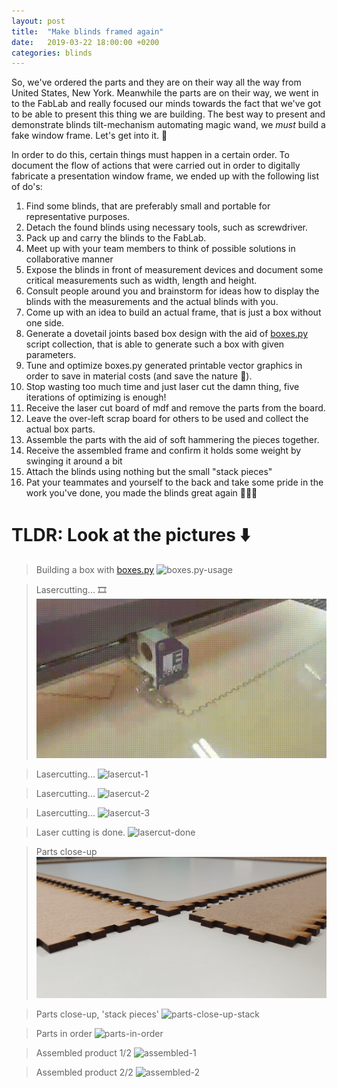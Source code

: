 ```yaml
---
layout: post
title:  "Make blinds framed again"
date:   2019-03-22 18:00:00 +0200
categories: blinds
---
```

So, we've ordered the parts and they are on their way all the way from United States, New York. Meanwhile the parts are on their way, we went in to the FabLab and really focused our minds towards the fact that we've got to be able to present this thing we are building. The best way to present and demonstrate blinds tilt-mechanism automating magic wand, we *must* build a fake window frame. Let's get into it. 🤖

In order to do this, certain things must happen in a certain order. To document the flow of actions that were carried out in order to digitally fabricate a presentation window frame, we ended up with the following list of do's:

1. Find some blinds, that are preferably small and portable for representative purposes.
2. Detach the found blinds using necessary tools, such as screwdriver.
3. Pack up and carry the blinds to the FabLab.
4. Meet up with your team members to think of possible solutions in collaborative manner
5. Expose the blinds in front of measurement devices and document some critical measurements such as width, length and height.
6. Consult people around you and brainstorm for ideas how to display the blinds with the measurements and the actual blinds with you.
7. Come up with an idea to build an actual frame, that is just a box without one side.
8. Generate a dovetail joints based box design with the aid of [boxes.py] script collection, that is able to generate such a box with given parameters.
9. Tune and optimize boxes.py generated printable vector graphics in order to save in material costs (and save the nature 🌱).
10. Stop wasting too much time and just laser cut the damn thing, five iterations of optimizing is enough!
11. Receive the laser cut board of mdf and remove the parts from the board.
12. Leave the over-left scrap board for others to be used and collect the actual box parts.
13. Assemble the parts with the aid of soft hammering the pieces together.
14. Receive the assembled frame and confirm it holds some weight by swinging it around a bit
15. Attach the blinds using nothing but the small "stack pieces"
16. Pat your teammates and yourself to the back and take some pride in the work you've done, you made the blinds great again 👏🏻🥂

# TLDR: Look at the pictures ⬇️

> Building a box with [boxes.py]
![boxes.py-usage]

> Lasercutting... 🎞️
![lasercut-0]

> Lasercutting...
![lasercut-1]

> Lasercutting...
![lasercut-2]

> Lasercutting...
![lasercut-3]

> Laser cutting is done.
![lasercut-done]

> Parts close-up
![parts-close-up]

> Parts close-up, 'stack pieces'
![parts-close-up-stack]

> Parts in order
![parts-in-order]

> Assembled product 1/2
![assembled-1]

> Assembled product 2/2
![assembled-2]

[boxes.py]: https://www.festi.info/boxes.py/

[boxes.py-usage]: /assets/frame/1.jpg
[lasercut-0]: /assets/frame/vid.gif
[lasercut-1]: /assets/frame/2.jpg
[lasercut-2]: /assets/frame/3.jpg
[lasercut-3]: /assets/frame/4.jpg
[lasercut-done]: /assets/frame/5.jpg
[parts-close-up]: /assets/frame/7.jpg
[parts-close-up-stack]: /assets/frame/8.jpg
[parts-in-order]: /assets/frame/6.jpg
[assembled-1]: /assets/frame/9.jpg
[assembled-2]: /assets/frame/10.jpg
